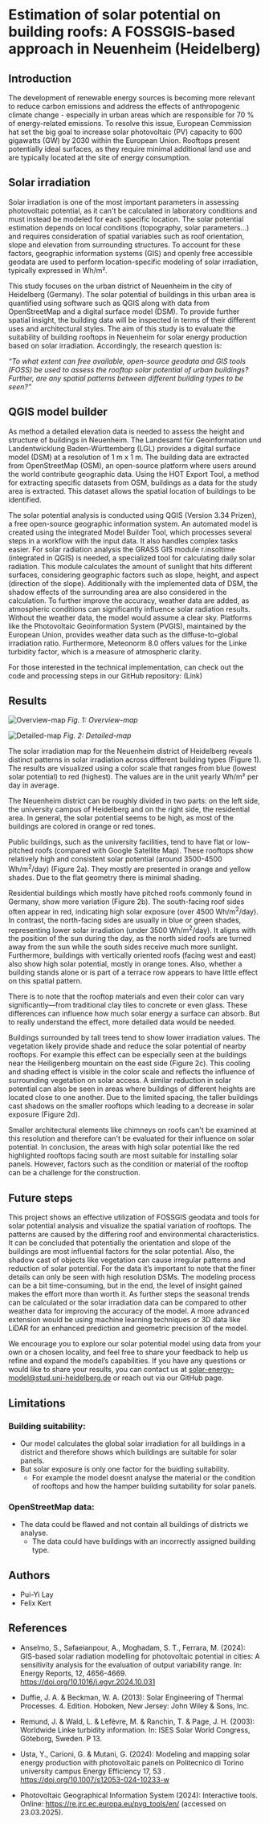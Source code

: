 # Estimation of solar potential on building roofs: A FOSSGIS-based approach in Neuenheim (Heidelberg)


## Introduction

The development of renewable energy sources is becoming more relevant to reduce carbon emissions and address the effects of anthropogenic climate change - especially in urban areas which are responsible for 70 % of energy-related emissions. To resolve this issue, European Commission hat set the big goal to increase solar photovoltaic (PV) capacity to 600 gigawatts (GW) by 2030 within the European Union. Rooftops present potentially ideal surfaces, as they require minimal additional land use and are typically located at the site of energy consumption. 


## Solar irradiation

Solar irradiation is one of the most important parameters in assessing photovoltaic potential, as it can't be calculated in laboratory conditions and must instead be modeled for each specific location. The solar potential estimation depends on local conditions (topography, solar parameters…) and requires consideration of spatial variables such as roof orientation, slope and elevation from surrounding structures. To account for these factors, geographic information systems (GIS) and openly free accessible geodata are used to perform location-specific modeling of solar irradiation, typically expressed in Wh/m².

This study focuses on the urban district of Neuenheim in the city of Heidelberg (Germany). The solar potential of buildings in this urban area is quantified using software such as QGIS along with data from OpenStreetMap and a digital surface model (DSM). To provide further spatial insight, the building data will be inspected in terms of their different uses and architectural styles. The aim of this study is to evaluate the suitability of building rooftops in Neuenheim for solar energy production based on solar irradiation. Accordingly, the research question is:

*“To what extent can free available, open-source geodata and GIS tools (FOSS)  be used to assess the rooftop solar potential of urban buildings? Further, are any spatial patterns between different building types to be seen?”*


## QGIS model builder

As method a detailed elevation data is needed to assess the height and structure of buildings in Neuenheim. The Landesamt für Geoinformation und Landentwicklung Baden-Württemberg (LGL) provides a digital surface model (DSM) at a resolution of 1 m x 1 m. The building data are extracted from OpenStreetMap (OSM), an open-source platform where users around the world contribute geographic data. Using the HOT Export Tool, a method for extracting specific datasets from OSM, buildings as a data for the study area is extracted. This dataset allows the spatial location of buildings to be identified.

The solar potential analysis is conducted using QGIS (Version 3.34 Prizen), a free open-source geographic information system. An automated model is created using the integrated Model Builder Tool, which processes several steps in a workflow with the input data. It also handles complex tasks easier. For solar radiation analysis the GRASS GIS module r.insoltime (integrated in QGIS) is needed, a specialized tool for calculating daily solar radiation. This module calculates the amount of sunlight that hits different surfaces, considering geographic factors such as slope, height, and aspect (direction of the slope). Additionally with the implemented data of DSM, the shadow effects of the surrounding area are also considered in the calculation. To further improve the accuracy, weather data are added, as atmospheric conditions can significantly influence solar radiation results. Without the weather data, the model would assume a clear sky. Platforms like the Photovoltaic Geoinformation System (PVGIS), maintained by the European Union, provides weather data such as the diffuse-to-global irradiation ratio. Furthermore, Meteonorm 8.0 offers values for the Linke turbidity factor, which is a measure of atmospheric clarity. 

For those interested in the technical implementation, can check out the code and processing steps in our GitHub repository: (Link)


## Results

![Overview-map](Fig_1_Uebersichtkarte.png)
*Fig. 1: Overview-map*

![Detailed-map](Fig_2_Details_solar.png)
*Fig. 2: Detailed-map*

The solar irradiation map for the Neuenheim district of Heidelberg reveals distinct patterns in solar irradiation across different building types (Figure 1). The results are visualized using a color scale that ranges from blue (lowest solar potential) to red (highest). The values are in the unit yearly Wh/m² per day in average. 

The Neuenheim district can be roughly divided in two parts: on the left side, the university campus of Heidelberg and on the right side, the residential area. In general, the solar potential seems to be high, as most of the buildings are colored in orange or red tones. 

Public buildings, such as the university facilities, tend to have flat or low-pitched roofs (compared with Google Satellite Map). These rooftops show relatively high and consistent solar potential (around 3500-4500 Wh/m<sup>2</sup>/day) (Figure 2a). They mostly are presented in orange and yellow shades. Due to the flat geometry there is minimal shading. 

Residential buildings which mostly have pitched roofs commonly found in Germany, show more variation (Figure 2b). The south-facing roof sides often appear in red, indicating high solar exposure (over 4500 Wh/m<sup>2</sup>/day). In contrast, the north-facing sides are usually in blue or green shades, representing lower solar irradiation (under 3500 Wh/m<sup>2</sup>/day). It aligns with the position of the sun during the day, as the north sided roofs are turned away from the sun while the south sides receive much more sunlight. Furthermore, buildings with vertically oriented roofs (facing west and east) also show high solar potential, mostly in orange tones.  Also, whether a building stands alone or is part of a terrace row appears to have little effect on this spatial pattern.

There is to note that the rooftop materials and even their color can vary significantly—from traditional clay tiles to concrete or even glass. These differences can influence how much solar energy a surface can absorb. But to really understand the effect, more detailed data would be needed. 

Buildings surrounded by tall trees tend to show lower irradiation values. The vegetation likely provide shade and reduce the solar potential of nearby rooftops. For example this effect can be especially seen at the buildings near the Heiligenberg mountain on the east side (Figure 2c). This cooling and shading effect is visible in the color scale and reflects the influence of surrounding vegetation on solar access.  A similar reduction in solar potential can also be seen in areas where buildings of different heights are located close to one another. Due to the limited spacing, the taller buildings cast shadows on the smaller rooftops which leading to a decrease in solar exposure (Figure 2d). 

Smaller architectural elements like chimneys on roofs can't be examined at this resolution and therefore can't be evaluated for their influence on solar potential. In conclusion, the areas with high solar potential like the red highlighted rooftops facing south are most suitable for installing solar panels. However, factors such as the condition or material of the rooftop can be a challenge for the construction. 


## Future steps

This project shows an effective utilization of FOSSGIS geodata and tools for solar potential analysis and visualize the spatial variation of rooftops. The patterns are caused by the differing roof and environmental characteristics. It can be concluded that potentially the orientation and slope of the buildings are most influential factors for the solar potential. Also, the shadow cast of objects like vegetation can cause irregular patterns and reduction of solar potential. For the data it’s important to note that the finer details can only be seen with high resolution DSMs. The modeling process can be a bit time-consuming, but in the end, the level of insight gained makes the effort more than worth it. As further steps the seasonal trends can be calculated or the solar irradiation data can be compared to other weather data for improving the accuracy of the model. A more advanced extension would be using machine learning techniques or 3D data like LiDAR for an enhanced prediction and geometric precision of the model.  

We encourage you to explore our solar potential model using data from your own or a chosen locality, and feel free to share your feedback to help us refine and expand the model’s capabilities. If you have any questions or would like to share your results, you can contact us at solar-energy-model@stud.uni-heidelberg.de or reach out via our GitHub page.


## Limitations

### Building suitability:
  * Our model calculates the global solar irradiation for all buildings in a district and therefore shows which buildings are suitable for solar panels.
  * But solar exposure is only one factor for the buidling suitability.
	* For example the model doesnt analyse the material or the condition of rooftops and how the hamper building suitability for solar panels.

### OpenStreetMap data:
  * The data could be flawed and not contain all buildings of districts we analyse.
	* The data could have buildings with an incorrectly assigned building type.


## Authors

* Pui-Yi Lay
* Felix Kert


## References

* Anselmo, S., Safaeianpour, A., Moghadam, S. T., Ferrara, M. (2024): GIS-based solar radiation modelling for photovoltaic potential in cities: A sensitivity
  analysis for the evaluation of output variability range. In: Energy Reports, 12, 4656-4669. https://doi.org/10.1016/j.egyr.2024.10.031
* Duffie, J. A. & Beckman, W. A. (2013): Solar Engineering of Thermal Processes. 4. Edition. Hoboken, New Jersey: John Wiley & Sons, Inc.
* Remund, J. & Wald, L. & Lefèvre, M. & Ranchin, T. & Page, J. H. (2003): Worldwide Linke turbidity information. In: ISES Solar World Congress,
  Göteborg, Sweden. P 13.
* Usta, Y., Carioni, G. & Mutani, G. (2024): Modeling and mapping solar energy production with photovoltaic panels on Politecnico di Torino university campus
  Energy Efficiency 17, 53 . https://doi.org/10.1007/s12053-024-10233-w

* Photovoltaic Geographical Information System (2024): Interactive tools. Online: https://re.jrc.ec.europa.eu/pvg_tools/en/ (accessed on 23.03.2025).
